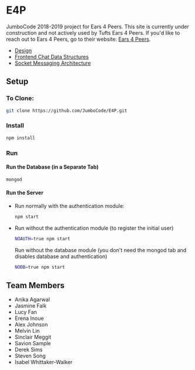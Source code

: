 # E4P
JumboCode 2018-2019 project for Ears 4 Peers. This site is currently under construction and not actively used by Tufts Ears 4 Peers. If you'd like to reach out to Ears 4 Peers, go to their website: [Ears 4 Peers](http://sites.tufts.edu/ears4peers/ "Ears 4 Peers Site").

* [Design](https://github.com/JumboCode/E4P/wiki/Design "E4P Design")
* [Frontend Chat Data Structures](https://github.com/JumboCode/E4P/wiki/Front-End-Data-Structure "Frontend Data Structures")
* [Socket Messaging Architecture](https://github.com/JumboCode/E4P/wiki/Socket-IO-Architecture "Socket Messaging Architecture")

## Setup
### To Clone:
```sh
git clone https://github.com/JumboCode/E4P.git
```
### Install
```sh
npm install
```
### Run
#### Run the Database (in a Separate Tab)
```sh
mongod
```
#### Run the Server
- Run normally with the authentication module:
  ```sh
  npm start
  ```

- Run without the authentication module (to register the initial user)
  ```sh
  NOAUTH=true npm start
  ```
  
  Run without the database module (you don't need the mongod tab and disables database and authentication)
  ```sh
  NODB=true npm start
  ```
## Team Members
- Anika Agarwal
- Jasmine Falk
- Lucy Fan
- Erena Inoue
- Alex Johnson
- Melvin Lin
- Sinclair Meggit
- Savion Sample
- Derek Sims
- Steven Song
- Isabel Whittaker-Walker
